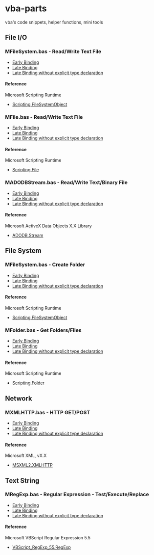 # vba-parts

vba's code snippets, helper functions, mini tools

## File I/O

### MFileSystem.bas - Read/Write Text File

- [Early Binding](vba1/MFileSystem.bas)
- [Late Binding](vba2/MFileSystem.bas)
- [Late Binding without explicit type declaration](vba3/MFileSystem.bas)

#### Reference

Microsoft Scripting Runtime
- [Scripting.FileSystemObject](https://docs.microsoft.com/en-us/office/vba/Language/Reference/User-Interface-Help/filesystemobject-object)

### MFile.bas - Read/Write Text File

- [Early Binding](vba1/MFile.bas)
- [Late Binding](vba2/MFile.bas)
- [Late Binding without explicit type declaration](vba3/MFile.bas)

#### Reference

Microsoft Scripting Runtime
- [Scripting.File](https://docs.microsoft.com/en-us/office/vba/language/reference/user-interface-help/file-object)

### MADODBStream.bas - Read/Write Text/Binary File

- [Early Binding](vba1/MADODBStream.bas)
- [Late Binding](vba2/MADODBStream.bas)
- [Late Binding without explicit type declaration](vba3/MADODBStream.bas)

#### Reference

Microsoft ActiveX Data Objects X.X Library
- [ADODB.Stream](https://docs.microsoft.com/en-us/office/client-developer/access/desktop-database-reference/stream-object-ado)

## File System

### MFileSystem.bas - Create Folder

- [Early Binding](vba1/MFileSystem.bas)
- [Late Binding](vba2/MFileSystem.bas)
- [Late Binding without explicit type declaration](vba3/MFileSystem.bas)

#### Reference

Microsoft Scripting Runtime
- [Scripting.FileSystemObject](https://docs.microsoft.com/en-us/office/vba/Language/Reference/User-Interface-Help/filesystemobject-object)

### MFolder.bas - Get Folders/Files

- [Early Binding](vba1/MFolder.bas)
- [Late Binding](vba2/MFolder.bas)
- [Late Binding without explicit type declaration](vba3/MFolder.bas)

#### Reference

Microsoft Scripting Runtime
- [Scripting.Folder](https://docs.microsoft.com/en-us/office/vba/language/reference/user-interface-help/folder-object)

## Network

### MXMLHTTP.bas - HTTP GET/POST

- [Early Binding](vba1/MXMLHTTP.bas)
- [Late Binding](vba2/MXMLHTTP.bas)
- [Late Binding without explicit type declaration](vba3/MXMLHTTP.bas)

#### Reference

Microsoft XML, vX.X
- [MSXML2.XMLHTTP](https://docs.microsoft.com/en-us/previous-versions/windows/desktop/ms759148(v=vs.85))

## Text String

### MRegExp.bas - Regular Expression - Test/Execute/Replace

- [Early Binding](vba1/MRegExp.bas)
- [Late Binding](vba2/MRegExp.bas)
- [Late Binding without explicit type declaration](vba3/MRegExp.bas)

#### Reference

Microsoft VBScript Regular Expression 5.5
- [VBScript_RegExp_55.RegExp](https://docs.microsoft.com/en-us/previous-versions/windows/internet-explorer/ie-developer/scripting-articles/6wzad2b2(v=vs.84))
